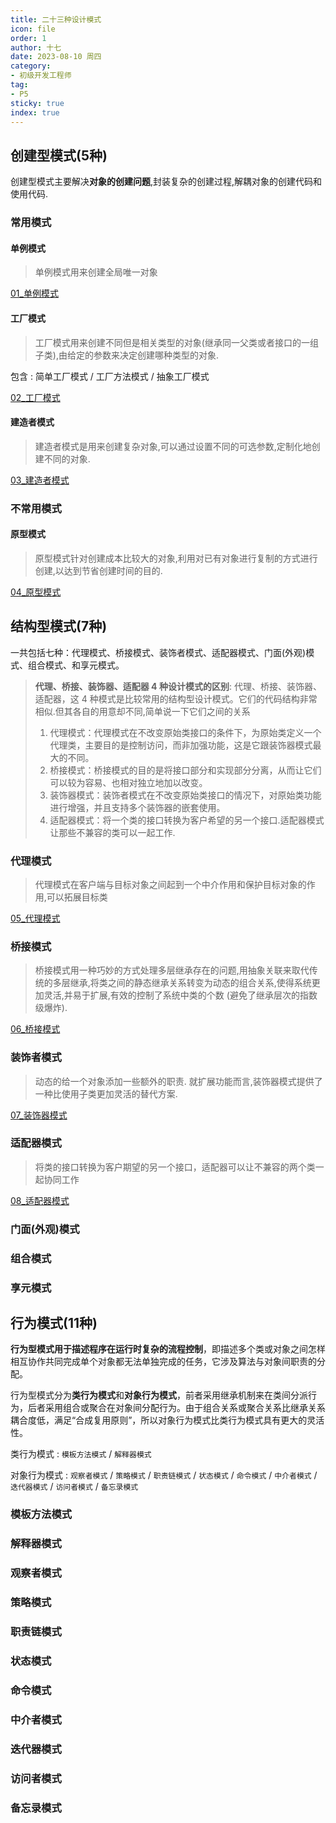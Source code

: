 ```yaml
---
title: 二十三种设计模式
icon: file
order: 1
author: 十七
date: 2023-08-10 周四
category:
- 初级开发工程师
tag:
- P5
sticky: true
index: true
---
```


## 创建型模式(5种) 

创建型模式主要解决**对象的创建问题**,封装复杂的创建过程,解耦对象的创建代码和使用代码.
### 常用模式

#### 单例模式

> 单例模式用来创建全局唯一对象

[01_单例模式](01_创建型模式/01_单例模式.md)
#### 工厂模式

> 工厂模式用来创建不同但是相关类型的对象(继承同一父类或者接口的一组子类),由给定的参数来决定创建哪种类型的对象.

包含 : 简单工厂模式 /  工厂方法模式  / 抽象工厂模式

[02_工厂模式](01_创建型模式/02_工厂模式.md)
#### 建造者模式

> 建造者模式是用来创建复杂对象,可以通过设置不同的可选参数,定制化地创建不同的对象.

[03_建造者模式](01_创建型模式/03_建造者模式.md)
### 不常用模式

#### 原型模式

> 原型模式针对创建成本比较大的对象,利用对已有对象进行复制的方式进行创建,以达到节省创建时间的目的.

[04_原型模式](01_创建型模式/04_原型模式.md)

## 结构型模式(7种)

一共包括七种：代理模式、桥接模式、装饰者模式、适配器模式、门面(外观)模式、组合模式、和享元模式。

> **代理、桥接、装饰器、适配器 4 种设计模式的区别**:
> 代理、桥接、装饰器、适配器，这 4 种模式是比较常用的结构型设计模式。它们的代码结构非常相似.但其各自的用意却不同,简单说一下它们之间的关系
> 1. 代理模式：代理模式在不改变原始类接口的条件下，为原始类定义一个代理类，主要目的是控制访问，而非加强功能，这是它跟装饰器模式最大的不同。
> 2. 桥接模式：桥接模式的目的是将接口部分和实现部分分离，从而让它们可以较为容易、也相对独立地加以改变。
> 3. 装饰器模式：装饰者模式在不改变原始类接口的情况下，对原始类功能进行增强，并且支持多个装饰器的嵌套使用。
> 4. 适配器模式：将一个类的接口转换为客户希望的另一个接口.适配器模式让那些不兼容的类可以一起工作.

### 代理模式

> 代理模式在客户端与目标对象之间起到一个中介作用和保护目标对象的作用,可以拓展目标类

[05_代理模式](02_结构型模式/05_代理模式.md)

### 桥接模式

> 桥接模式用一种巧妙的方式处理多层继承存在的问题,用抽象关联来取代传统的多层继承,将类之间的静态继承关系转变为动态的组合关系,使得系统更加灵活,并易于扩展,有效的控制了系统中类的个数 (避免了继承层次的指数级爆炸).

[06_桥接模式](02_结构型模式/06_桥接模式.md)

### 装饰者模式

> 动态的给一个对象添加一些额外的职责. 就扩展功能而言,装饰器模式提供了一种比使用子类更加灵活的替代方案.

[07_装饰器模式](02_结构型模式/07_装饰器模式.md)
### 适配器模式

> 将类的接口转换为客户期望的另一个接口，适配器可以让不兼容的两个类一起协同工作

[08_适配器模式](02_结构型模式/08_适配器模式.md)
### 门面(外观)模式
### 组合模式
### 享元模式

## 行为模式(11种)

**行为型模式用于描述程序在运行时复杂的流程控制**，即描述多个类或对象之间怎样相互协作共同完成单个对象都无法单独完成的任务，它涉及算法与对象间职责的分配。

行为型模式分为**类行为模式**和**对象行为模式**，前者采用继承机制来在类间分派行为，后者采用组合或聚合在对象间分配行为。由于组合关系或聚合关系比继承关系耦合度低，满足“合成复用原则”，所以对象行为模式比类行为模式具有更大的灵活性。

类行为模式 : `模板方法模式` / `解释器模式`

对象行为模式 : `观察者模式` / `策略模式` / `职责链模式` / `状态模式` / `命令模式`  / `中介者模式` / `迭代器模式` / `访问者模式` / `备忘录模式`

### 模板方法模式
### 解释器模式
### 观察者模式
### 策略模式
### 职责链模式
### 状态模式
### 命令模式

### 中介者模式
### 迭代器模式
### 访问者模式
### 备忘录模式











